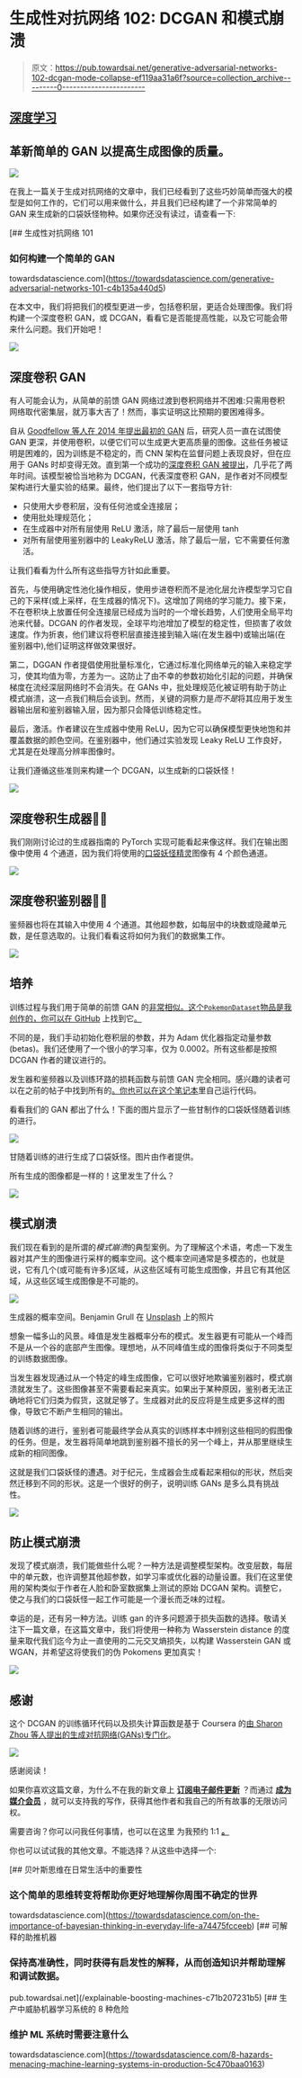 # 生成性对抗网络 102: DCGAN 和模式崩溃

> 原文：<https://pub.towardsai.net/generative-adversarial-networks-102-dcgan-mode-collapse-ef119aa31a6f?source=collection_archive---------0----------------------->

## [深度学习](https://towardsai.net/p/category/machine-learning/deep-learning)

## 革新简单的 GAN 以提高生成图像的质量。

![](img/7dcde276e78bba623d412aac4f381010.png)

在我上一篇关于生成对抗网络的文章中，我们已经看到了这些巧妙简单而强大的模型是如何工作的，它们可以用来做什么，并且我们已经构建了一个非常简单的 GAN 来生成新的口袋妖怪物种。如果你还没有读过，请查看一下:

[](https://towardsdatascience.com/generative-adversarial-networks-101-c4b135a440d5) [## 生成性对抗网络 101

### 如何构建一个简单的 GAN

towardsdatascience.com](https://towardsdatascience.com/generative-adversarial-networks-101-c4b135a440d5) 

在本文中，我们将把我们的模型更进一步，包括卷积层，更适合处理图像。我们将构建一个深度卷积 GAN，或 DCGAN，看看它是否能提高性能，以及它可能会带来什么问题。我们开始吧！

![](img/ff08b5212dbc125df8651f08a5c82b0f.png)

## 深度卷积 GAN

有人可能会认为，从简单的前馈 GAN 网络过渡到卷积网络并不困难:只需用卷积网络取代密集层，就万事大吉了！然而，事实证明这比预期的要困难得多。

自从 [Goodfellow 等人在 2014 年提出最初的 GAN](https://arxiv.org/abs/1406.2661) 后，研究人员一直在试图使 GAN 更深，并使用卷积，以便它们可以生成更大更高质量的图像。这些任务被证明是困难的，因为训练是不稳定的，而 CNN 架构在监督问题上表现良好，但在应用于 GANs 时却变得无效。直到第一个成功的[深度卷积 GAN 被提出](https://arxiv.org/pdf/1511.06434.pdf)，几乎花了两年时间。该模型被恰当地称为 DCGAN，代表深度卷积 GAN，是作者对不同模型架构进行大量实验的结果。最终，他们提出了以下一套指导方针:

*   只使用大步卷积层，没有任何池或全连接层；
*   使用批处理规范化；
*   在生成器中对所有层使用 ReLU 激活，除了最后一层使用 tanh
*   对所有层使用鉴别器中的 LeakyReLU 激活，除了最后一层，它不需要任何激活。

让我们看看为什么所有这些指导方针如此重要。

首先，与使用确定性池化操作相反，使用步进卷积而不是池化层允许模型学习它自己的下采样(或上采样，在生成器的情况下)。这增加了网络的学习能力。接下来，不在卷积块上放置任何全连接层已经成为当时的一个增长趋势，人们使用全局平均池来代替。DCGAN 的作者发现，全球平均池增加了模型的稳定性，但损害了收敛速度。作为折衷，他们建议将卷积层直接连接到输入端(在发生器中)或输出端(在鉴别器中),他们证明这样做效果很好。

第二，DGGAN 作者提倡使用批量标准化，它通过标准化网络单元的输入来稳定学习，使其均值为零，方差为一。这防止了由不幸的参数初始化引起的问题，并确保梯度在流经深层网络时不会消失。在 GANs 中，批处理规范化被证明有助于防止模式崩溃，这一点我们稍后会谈到。然而，关键的洞察力是*而不是*将其应用于发生器输出层和鉴别器输入层，因为那只会降低训练稳定性。

最后，激活。作者建议在生成器中使用 ReLU，因为它可以确保模型更快地饱和并覆盖数据的颜色空间。在鉴别器中，他们通过实验发现 Leaky ReLU 工作良好，尤其是在处理高分辨率图像时。

让我们遵循这些准则来构建一个 DCGAN，以生成新的口袋妖怪！

![](img/ff08b5212dbc125df8651f08a5c82b0f.png)

## 深度卷积生成器👨‍🎨

我们刚刚讨论过的生成器指南的 PyTorch 实现可能看起来像这样。我们在输出图像中使用 4 个通道，因为我们将使用的[口袋妖怪精灵](https://github.com/PokeAPI/sprites)图像有 4 个颜色通道。

![](img/7864ae84d70b2d5294638a463d112ba8.png)

## 深度卷积鉴别器👮‍♀️

鉴频器也将在其输入中使用 4 个通道。其他超参数，如每层中的块数或隐藏单元数，是任意选取的。让我们看看这将如何为我们的数据集工作。

![](img/7864ae84d70b2d5294638a463d112ba8.png)

## 培养

训练过程与我们用于简单的前馈 GAN 的[非常相似。这个`PokemonDataset`物品是我创作的，你可以在 GitHub](https://towardsdatascience.com/generative-adversarial-networks-101-c4b135a440d5) 上找到它[。](https://github.com/MichalOleszak/gans/blob/main/gans/datasets.py)

不同的是，我们手动初始化卷积层的参数，并为 Adam 优化器指定动量参数(betas)。我们还使用了一个很小的学习率，仅为 0.0002。所有这些都是按照 DCGAN 作者的建议进行的。

发生器和鉴频器以及训练环路的损耗函数与前馈 GAN 完全相同。感兴趣的读者可以在之前的帖子中找到所有的[。你也可以在](https://towardsdatascience.com/generative-adversarial-networks-101-c4b135a440d5)[这个笔记本](https://github.com/MichalOleszak/gans/blob/main/notebooks/dcgan.ipynb)里自己运行代码。

看看我们的 GAN 都出了什么！下面的图片显示了一些甘制作的口袋妖怪随着训练的进行。

![](img/353c299abcf7835fec843dd545d43b7c.png)

甘随着训练的进行生成了口袋妖怪。图片由作者提供。

所有生成的图像都是一样的！这里发生了什么？

![](img/4d7fba0e2b4fb7c24de736d880c8d15f.png)

## 模式崩溃

我们现在看到的是所谓的*模式崩溃*的典型案例。为了理解这个术语，考虑一下发生器对其产生的图像进行采样的概率空间。这个概率空间通常是多模态的，也就是说，它有几个(或可能有许多)区域，从这些区域有可能生成图像，并且它有其他区域，从这些区域生成图像是不可能的。

![](img/90020910a1b05f754f217662c5573ecf.png)

生成器的概率空间。Benjamin Grull 在 [Unsplash](https://unsplash.com?utm_source=medium&utm_medium=referral) 上的照片

想象一幅多山的风景。峰值是发生器概率分布的模式。发生器更有可能从一个峰而不是从一个谷的底部产生图像。理想地，从不同峰值生成的图像将类似于不同类型的训练数据图像。

当发生器发现通过从一个特定的峰生成图像，它可以很好地欺骗鉴别器时，模式崩溃就发生了。这些图像甚至不需要看起来真实。如果出于某种原因，鉴别者无法正确地将它们归类为假货，这就足够了。生成器对此的反应将是生成更多这样的图像，导致它不断产生相同的输出。

随着训练的进行，鉴别者可能最终学会从真实的训练样本中辨别这些相同的假图像的任务。但是，发生器将简单地跳到鉴别器不擅长的另一个峰上，并从那里继续生成新的相同图像。

这就是我们口袋妖怪的遭遇。对于纪元，生成器会生成看起来相似的形状，然后突然迁移到不同的形状。这是一个很好的例子，说明训练 GANs 是多么具有挑战性。

![](img/86657e5f34ef77b54833cea091b712df.png)

## 防止模式崩溃

发现了模式崩溃，我们能做些什么呢？一种方法是调整模型架构。改变层数，每层中的单元数，也许调整其他超参数，如学习率或优化器的动量设置。我们在这里使用的架构类似于作者在人脸和卧室数据集上测试的原始 DCGAN 架构。调整它，使之与我们的口袋妖怪一起工作可能是一个漫长而乏味的过程。

幸运的是，还有另一种方法。训练 gan 的许多问题源于损失函数的选择。敬请关注下一篇文章，在这篇文章中，我们将使用一种称为 Wasserstein distance 的度量来取代我们迄今为止一直使用的二元交叉熵损失，以构建 Wasserstein GAN 或 WGAN，并希望这将使我们的伪 Pokomens 更加真实！

![](img/ed1fbd3ebc53e7943b5309a63f18950d.png)

## 感谢

这个 DCGAN 的训练循环代码以及损失计算函数是基于 Coursera 的[由 Sharon Zhou 等人提出的生成对抗网络(GANs)专门化](https://www.coursera.org/specializations/generative-adversarial-networks-gans)。

![](img/9b33492bbb90d8fcf79175f4ac653c66.png)

感谢阅读！

如果你喜欢这篇文章，为什么不在我的新文章上 [**订阅电子邮件更新**](https://michaloleszak.medium.com/subscribe) ？而通过 [**成为媒介会员**](https://michaloleszak.medium.com/membership) ，就可以支持我的写作，获得其他作者和我自己的所有故事的无限访问权。

需要咨询？你可以问我任何事情，也可以在这里 为我预约 1:1 [**。**](http://hiretheauthor.com/michal)

你也可以试试我的其他文章。不能选择？从这些中选择一个:

[](https://towardsdatascience.com/on-the-importance-of-bayesian-thinking-in-everyday-life-a74475fcceeb) [## 贝叶斯思维在日常生活中的重要性

### 这个简单的思维转变将帮助你更好地理解你周围不确定的世界

towardsdatascience.com](https://towardsdatascience.com/on-the-importance-of-bayesian-thinking-in-everyday-life-a74475fcceeb) [](/explainable-boosting-machines-c71b207231b5) [## 可解释的助推机器

### 保持高准确性，同时获得有启发性的解释，从而创造知识并帮助理解和调试数据。

pub.towardsai.net](/explainable-boosting-machines-c71b207231b5) [](https://towardsdatascience.com/8-hazards-menacing-machine-learning-systems-in-production-5c470baa0163) [## 生产中威胁机器学习系统的 8 种危险

### 维护 ML 系统时需要注意什么

towardsdatascience.com](https://towardsdatascience.com/8-hazards-menacing-machine-learning-systems-in-production-5c470baa0163)